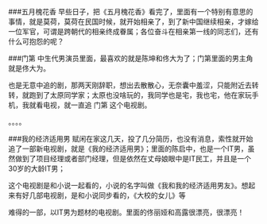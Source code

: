 ###五月槐花香
早些日子，把《五月槐花香》看完了，里面有一个特别有意思的事情，就是莫荷，莫荷在民国时候，就开始相亲了，到了新中国继续相亲，才嫁给一位军官，可谓是跨朝代的相亲终成眷属；各位奋斗在相亲第一线的同志们，还有什么可抱怨的呢？

###门第
中生代男演员里面，最喜欢的就是陈坤和佟大为了；门第里面的男主角就是佟大为。

也是无意中追的剧，那两天刚辞职，想出去散散心，无奈囊中羞涩，只能附近去转转，就跑到了太原同学家；太原也没啥玩的，我同学也是宅，我也宅，他在家玩手机，我就看电视，就一直追 门第 这个电视剧。

。。。。

###我的经济适用男
赋闲在家这几天，投了几分简历，也没有消息，索性就开始追了一部新电视剧，就是《我的经济适用男》；里面的陈启中，也是一个IT男，虽然做到了项目经理或者部门经理，但是依然在丈母娘眼中是IT民工，并且是一个30岁的大龄IT男；

这个电视剧是和小说一起看的，小说的名字叫做《我和我的经济适用男友》。想起来有好几部电视剧，是和小说同步看的，《大校的女儿》等

难得的一部，以IT男为题材的电视剧。里面的佟丽娅和高露很漂亮，很漂亮！

